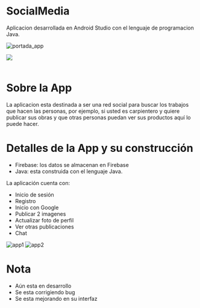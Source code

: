 # SocialMedia

Aplicacion desarrollada en Android Studio con el lenguaje de programacion Java.

![portada_app](https://github.com/AndresFelipe23/SocialMedia/assets/75282613/bfd6d58b-0dcc-44fb-bb72-b2aca2325a1d)

<img src="https://user-images.githubusercontent.com/73097560/115834477-dbab4500-a447-11eb-908a-139a6edaec5c.gif"><br><br>


# Sobre la App

La aplicacion esta destinada a ser una red social para buscar los trabajos que hacen las personas, por ejemplo, si usted es carpientero y 
quiere publicar sus obras y que otras personas puedan ver sus productos aquí lo puede hacer.

# Detalles de la App y su construcción
 - Firebase: los datos se almacenan en Firebase
 - Java: esta construida con el lenguaje Java.

La aplicación cuenta con:

- Inicio de sesión
- Registro
- Inicio con Google
- Publicar 2 imagenes
- Actualizar foto de perfil
- Ver otras publicaciones
- Chat

![app1](https://github.com/AndresFelipe23/SocialMedia/assets/75282613/bca3ffd6-6320-4863-a1b6-573e37d9985d)
![app2](https://github.com/AndresFelipe23/SocialMedia/assets/75282613/6b4c36c1-3d0d-4dab-9b2b-4d85e455c4ce)

# Nota
- Aún esta en desarrollo
- Se esta corrigiendo bug
- Se esta mejorando en su interfaz
